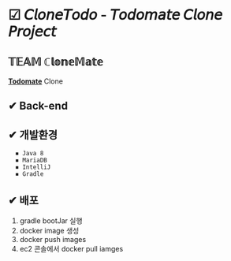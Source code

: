 
<br>

# ☑ 𝘊𝘭𝘰𝘯𝘦𝘛𝘰𝘥𝘰 - 𝘛𝘰𝘥𝘰𝘮𝘢𝘵𝘦 𝘊𝘭𝘰𝘯𝘦 𝘗𝘳𝘰𝘫𝘦𝘤𝘵
## 𝕋𝔼𝔸𝕄 ℂ𝕝𝕠𝕟𝕖𝕄𝕒𝕥𝕖

**[Todomate](https://www.todomate.net/#/)** Clone

## ✔ Back-end
## ✔ 개발환경

      ◾ Java 8
      ◾ MariaDB
      ◾ IntelliJ
      ◾ Gradle

## ✔ 배포
1. gradle bootJar 실행
2. docker image 생성
3. docker push images
4. ec2 콘솔에서 docker pull iamges
